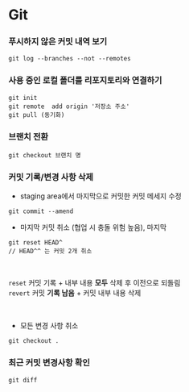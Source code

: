 # Git

### 푸시하지 않은 커밋 내역 보기
```
git log --branches --not --remotes
```

### 사용 중인 로컬 폴더를 리포지토리와 연결하기
```
git init
git remote  add origin '저장소 주소'
git pull (동기화)
```

### 브랜치 전환
```
git checkout 브랜치 명
```

### 커밋 기록/변경 사항 삭제
- staging area에서 마지막으로 커밋한 커밋 메세지 수정
```
git commit --amend
```

- 마지막 커밋 취소 (협업 시 충돌 위험 높음), 마지막 
```
git reset HEAD^
// HEAD^^ 는 커밋 2개 취소
```

<br>

`reset` 커밋 기록 + 내부 내용 **모두** 삭제 후 이전으로 되돌림  
`revert` 커밋 **기록 남음** + 커밋 내부 내용 삭제

<br>

- 모든 변경 사항 취소
```
git checkout .
```

### 최근 커밋 변경사항 확인
```
git diff
```